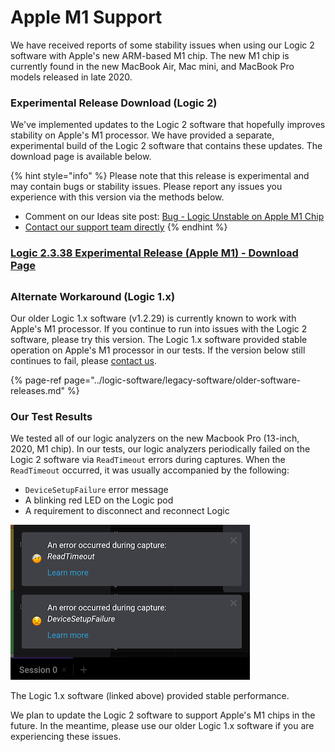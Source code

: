 # Apple M1 Support

We have received reports of some stability issues when using our Logic 2 software with Apple's new ARM-based M1 chip. The new M1 chip is currently found in the new MacBook Air, Mac mini, and MacBook Pro models released in late 2020.

### Experimental Release Download \(Logic 2\)

We've implemented updates to the Logic 2 software that hopefully improves stability on Apple's M1 processor. We have provided a separate, experimental build of the Logic 2 software that contains these updates. The download page is available below.

{% hint style="info" %}
Please note that this release is experimental and may contain bugs or stability issues. Please report any issues you experience with this version via the methods below.

* Comment on our Ideas site post: [Bug - Logic Unstable on Apple M1 Chip](https://ideas.saleae.com/b/feature-requests/bug-logic-unstable-on-macbook-m1/)
* [Contact our support team directly](https://contact.saleae.com/hc/en-us/requests/new)
{% endhint %}

### [**Logic 2.3.38 Experimental Release \(Apple M1\) - Download Page**](https://discuss.saleae.com/t/logic-2-3-38/1219)

## 

### Alternate Workaround \(Logic 1.x\)

Our older Logic 1.x software \(v1.2.29\) is currently known to work with Apple's M1 processor. If you continue to run into issues with the Logic 2 software, please try this version. The Logic 1.x software provided stable operation on Apple's M1 processor in our tests. If the version below still continues to fail, please [contact us](https://contact.saleae.com/hc/en-us/requests/new).

{% page-ref page="../logic-software/legacy-software/older-software-releases.md" %}

### 

### Our Test Results

We tested all of our logic analyzers on the new Macbook Pro \(13-inch, 2020, M1 chip\). In our tests, our logic analyzers periodically failed on the Logic 2 software via `ReadTimeout` errors during captures. When the `ReadTimeout` occurred, it was usually accompanied by the following: 

* `DeviceSetupFailure` error message
* A blinking red LED on the Logic pod
* A requirement to disconnect and reconnect Logic

![Typical Error found on Apple M1 Processors](../.gitbook/assets/m1-error.png)

The Logic 1.x software \(linked above\) provided stable performance.

We plan to update the Logic 2 software to support Apple's M1 chips in the future. In the meantime, please use our older Logic 1.x software if you are experiencing these issues.





